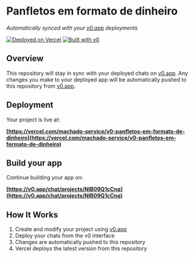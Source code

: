 # Panfletos em formato de dinheiro

*Automatically synced with your [v0.app](https://v0.app) deployments*

[![Deployed on Vercel](https://img.shields.io/badge/Deployed%20on-Vercel-black?style=for-the-badge&logo=vercel)](https://vercel.com/machado-service/v0-panfletos-em-formato-de-dinheiro)
[![Built with v0](https://img.shields.io/badge/Built%20with-v0.app-black?style=for-the-badge)](https://v0.app/chat/projects/NIB09Q1cCnq)

## Overview

This repository will stay in sync with your deployed chats on [v0.app](https://v0.app).
Any changes you make to your deployed app will be automatically pushed to this repository from [v0.app](https://v0.app).

## Deployment

Your project is live at:

**[https://vercel.com/machado-service/v0-panfletos-em-formato-de-dinheiro](https://vercel.com/machado-service/v0-panfletos-em-formato-de-dinheiro)**

## Build your app

Continue building your app on:

**[https://v0.app/chat/projects/NIB09Q1cCnq](https://v0.app/chat/projects/NIB09Q1cCnq)**

## How It Works

1. Create and modify your project using [v0.app](https://v0.app)
2. Deploy your chats from the v0 interface
3. Changes are automatically pushed to this repository
4. Vercel deploys the latest version from this repository
